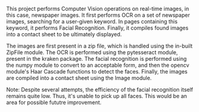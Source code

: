 This project performs Computer Vision operations on real-time images, in this case, newspaper images.
It first performs OCR on a set of newspaper images, searching for a user-given keyword.
In pages containing this keyword, it performs Facial Recognition.
Finally, it compiles found images into a contact sheet to be ultimately displayed.

The images are first present in a zip file, which is handled using the in-built ZipFile module.
The OCR is performed using the pytesseract module, present in the kraken package.
The facial recognition is performed using the numpy module to convert to an acceptable form, and then the opencv module's Haar Cascade functions to detect the faces.
Finally, the images are compiled into a contact sheet using the Image module.

Note: Despite several attempts, the efficiency of the facial recognition itself remains quite low. Thus, it's unable to pick up all faces. This would be an area for possible fututre improvement.
